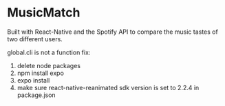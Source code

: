 # MusicMatch
Built with React-Native and the Spotify API to compare the music tastes of two different users.

global.cli is not a function fix:
1. delete node packages
2. npm install expo
3. expo install
4. make sure react-native-reanimated sdk version is set to 2.2.4 in package.json
